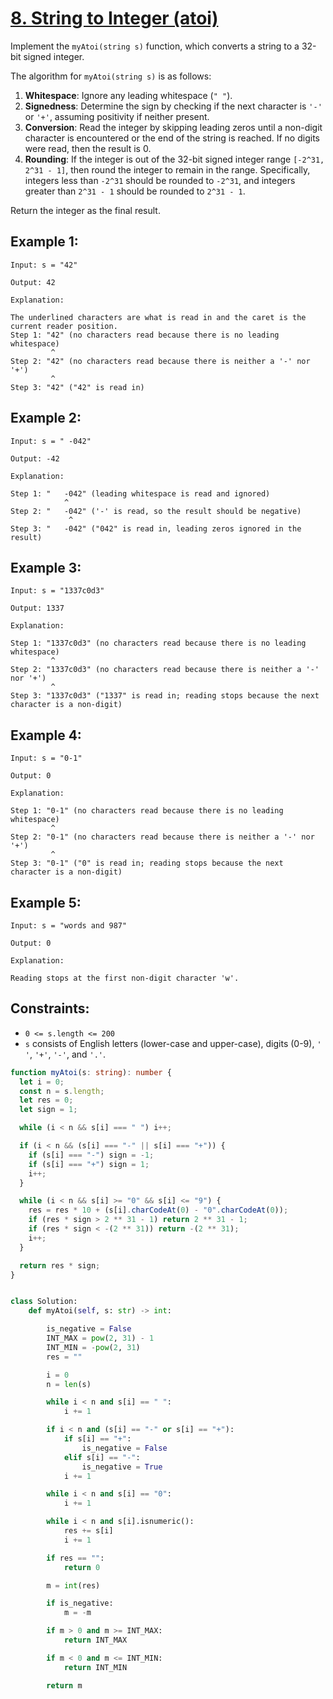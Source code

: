 # [8. String to Integer (atoi)](https://leetcode.com/problems/string-to-integer-atoi/description/)

Implement the `myAtoi(string s)` function, which converts a string to a 32-bit signed integer.

The algorithm for `myAtoi(string s)` is as follows:

1. **Whitespace**: Ignore any leading whitespace (`" "`).
2. **Signedness**: Determine the sign by checking if the next character is `'-'` or `'+'`, assuming positivity if neither present.
3. **Conversion**: Read the integer by skipping leading zeros until a non-digit character is encountered or the end of the string is reached. If no digits were read, then the result is 0.
4. **Rounding**: If the integer is out of the 32-bit signed integer range `[-2^31, 2^31 - 1]`, then round the integer to remain in the range. Specifically, integers less than `-2^31` should be rounded to `-2^31`, and integers greater than `2^31 - 1` should be rounded to `2^31 - 1`.

Return the integer as the final result.

## Example 1:

```
Input: s = "42"

Output: 42

Explanation:

The underlined characters are what is read in and the caret is the current reader position.
Step 1: "42" (no characters read because there is no leading whitespace)
         ^
Step 2: "42" (no characters read because there is neither a '-' nor '+')
         ^
Step 3: "42" ("42" is read in)
```

## Example 2:

```
Input: s = " -042"

Output: -42

Explanation:

Step 1: "   -042" (leading whitespace is read and ignored)
            ^
Step 2: "   -042" ('-' is read, so the result should be negative)
             ^
Step 3: "   -042" ("042" is read in, leading zeros ignored in the result)
```

## Example 3:

```
Input: s = "1337c0d3"

Output: 1337

Explanation:

Step 1: "1337c0d3" (no characters read because there is no leading whitespace)
         ^
Step 2: "1337c0d3" (no characters read because there is neither a '-' nor '+')
         ^
Step 3: "1337c0d3" ("1337" is read in; reading stops because the next character is a non-digit)
```

## Example 4:

```
Input: s = "0-1"

Output: 0

Explanation:

Step 1: "0-1" (no characters read because there is no leading whitespace)
         ^
Step 2: "0-1" (no characters read because there is neither a '-' nor '+')
         ^
Step 3: "0-1" ("0" is read in; reading stops because the next character is a non-digit)
```

## Example 5:

```
Input: s = "words and 987"

Output: 0

Explanation:

Reading stops at the first non-digit character 'w'.
```

## Constraints:

- `0 <= s.length <= 200`
- `s` consists of English letters (lower-case and upper-case), digits (0-9), `' '`, `'+'`, `'-'`, and `'.'`.

```ts
function myAtoi(s: string): number {
  let i = 0;
  const n = s.length;
  let res = 0;
  let sign = 1;

  while (i < n && s[i] === " ") i++;

  if (i < n && (s[i] === "-" || s[i] === "+")) {
    if (s[i] === "-") sign = -1;
    if (s[i] === "+") sign = 1;
    i++;
  }

  while (i < n && s[i] >= "0" && s[i] <= "9") {
    res = res * 10 + (s[i].charCodeAt(0) - "0".charCodeAt(0));
    if (res * sign > 2 ** 31 - 1) return 2 ** 31 - 1;
    if (res * sign < -(2 ** 31)) return -(2 ** 31);
    i++;
  }

  return res * sign;
}
```

```py

class Solution:
    def myAtoi(self, s: str) -> int:

        is_negative = False
        INT_MAX = pow(2, 31) - 1
        INT_MIN = -pow(2, 31)
        res = ""

        i = 0
        n = len(s)

        while i < n and s[i] == " ":
            i += 1

        if i < n and (s[i] == "-" or s[i] == "+"):
            if s[i] == "+":
                is_negative = False
            elif s[i] == "-":
                is_negative = True
            i += 1

        while i < n and s[i] == "0":
            i += 1

        while i < n and s[i].isnumeric():
            res += s[i]
            i += 1

        if res == "":
            return 0

        m = int(res)

        if is_negative:
            m = -m

        if m > 0 and m >= INT_MAX:
            return INT_MAX

        if m < 0 and m <= INT_MIN:
            return INT_MIN

        return m


```

